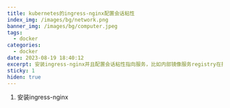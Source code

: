 ```yaml
---
title: kubernetes的ingress-nginx配置会话粘性
index_img: /images/bg/network.png
banner_img: /images/bg/computer.jpeg
tags:
  - docker
categories:
  - docker
date: 2023-08-19 18:40:12
excerpt: 安装ingress-nginx并且配置会话粘性指向服务，比如内部镜像服务registry在拉取镜像的时候需要保持粘性
sticky: 1
hiden: true
---
```



1. 安装ingress-nginx

